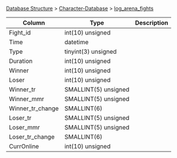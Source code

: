[Database Structure](Database-Structure) > [Character-Database](Character-Database) > [log_arena_fights](log_arena_fights)

Column | Type | Description
--- | --- | ---
Fight_id | int(10) unsigned | 
Time | datetime | 
Type | tinyint(3) unsigned | 
Duration | int(10) unsigned | 
Winner | int(10) unsigned | 
Loser | int(10) unsigned | 
Winner_tr | SMALLINT(5) unsigned | 
Winner_mmr | SMALLINT(5) unsigned | 
Winner_tr_change | SMALLINT(6) | 
Loser_tr | SMALLINT(5) unsigned | 
Loser_mmr | SMALLINT(5) unsigned | 
Loser_tr_change | SMALLINT(6) | 
CurrOnline | int(10) unsigned | 
